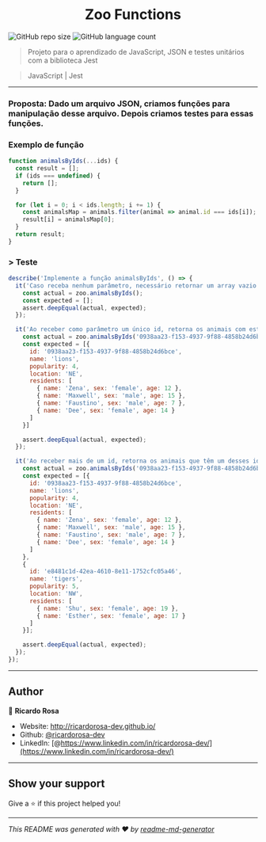 <h1 align="center">Zoo Functions</h1>

![GitHub repo size](https://img.shields.io/github/repo-size/ricardorosa-dev/08-Zoo-Functions?style=for-the-badge)
![GitHub language count](https://img.shields.io/github/languages/count/ricardorosa-dev/08-Zoo-Functions?style=for-the-badge)

> Projeto para o aprendizado de JavaScript, JSON e testes unitários com a biblioteca Jest

> JavaScript | Jest
---
### <strong>Proposta</strong>: Dado um arquivo JSON, criamos funções para manipulação desse arquivo. Depois criamos testes para essas funções.

### Exemplo de função
```JavaScript
function animalsByIds(...ids) {
  const result = [];
  if (ids === undefined) {
    return [];
  }

  for (let i = 0; i < ids.length; i += 1) {
    const animalsMap = animals.filter(animal => animal.id === ids[i]);
    result[i] = animalsMap[0];
  }
  return result;
}
```
### > Teste
```JavaScript
describe('Implemente a função animalsByIds', () => {
  it('Caso receba nenhum parâmetro, necessário retornar um array vazio', () => {
    const actual = zoo.animalsByIds();
    const expected = [];
    assert.deepEqual(actual, expected);
  });

  it('Ao receber como parâmetro um único id, retorna os animais com este id', () => {
    const actual = zoo.animalsByIds('0938aa23-f153-4937-9f88-4858b24d6bce');
    const expected = [{
      id: '0938aa23-f153-4937-9f88-4858b24d6bce',
      name: 'lions',
      popularity: 4,
      location: 'NE',
      residents: [
        { name: 'Zena', sex: 'female', age: 12 },
        { name: 'Maxwell', sex: 'male', age: 15 },
        { name: 'Faustino', sex: 'male', age: 7 },
        { name: 'Dee', sex: 'female', age: 14 }
      ]
    }]

    assert.deepEqual(actual, expected);
  });

  it('Ao receber mais de um id, retorna os animais que têm um desses ids', () => {
    const actual = zoo.animalsByIds('0938aa23-f153-4937-9f88-4858b24d6bce', 'e8481c1d-42ea-4610-8e11-1752cfc05a46');
    const expected = [{
      id: '0938aa23-f153-4937-9f88-4858b24d6bce',
      name: 'lions',
      popularity: 4,
      location: 'NE',
      residents: [
        { name: 'Zena', sex: 'female', age: 12 },
        { name: 'Maxwell', sex: 'male', age: 15 },
        { name: 'Faustino', sex: 'male', age: 7 },
        { name: 'Dee', sex: 'female', age: 14 }
      ]
    },
    {
      id: 'e8481c1d-42ea-4610-8e11-1752cfc05a46',
      name: 'tigers',
      popularity: 5,
      location: 'NW',
      residents: [
        { name: 'Shu', sex: 'female', age: 19 },
        { name: 'Esther', sex: 'female', age: 17 }
      ]
    }];

    assert.deepEqual(actual, expected);
  });
});
```
---
## Author

👤 **Ricardo Rosa**

* Website: http://ricardorosa-dev.github.io/
* Github: [@ricardorosa-dev](https://github.com/ricardorosa-dev)
* LinkedIn: [@https://www.linkedin.com/in/ricardorosa-dev/](https://www.linkedin.com/in/ricardorosa-dev/)

---




## Show your support

Give a ⭐️ if this project helped you!

***
_This README was generated with ❤️ by [readme-md-generator](https://github.com/kefranabg/readme-md-generator)_
